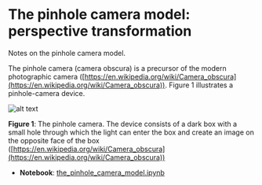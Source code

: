 
# The pinhole camera model: perspective transformation

Notes on the pinhole camera model.

The pinhole camera (camera obscura) is a precursor of the modern photographic camera ([https://en.wikipedia.org/wiki/Camera_obscura](https://en.wikipedia.org/wiki/Camera_obscura)). Figure 1 illustrates a pinhole-camera device. 

![alt text](https://upload.wikimedia.org/wikipedia/commons/thumb/3/3b/Pinhole-camera.svg/640px-Pinhole-camera.svg.png)

**Figure 1**: The pinhole camera. The device consists of a dark box with a small hole through which the light can enter the box and create an image on the opposite face of the box ([https://en.wikipedia.org/wiki/Camera_obscura](https://en.wikipedia.org/wiki/Camera_obscura)) 


- **Notebook**: [the_pinhole_camera_model.ipynb](./the_pinhole_camera_model.ipynb)

